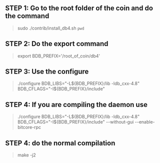 ## STEP 1: Go to the root folder of the coin and do the command

> sudo ./contrib/install_db4.sh `pwd`

## STEP 2: Do the export command
> export BDB_PREFIX='/root_of_coin/db4'

## STEP 3: Use the configure 
> ./configure BDB_LIBS="-L${BDB_PREFIX}/lib -ldb_cxx-4.8" BDB_CFLAGS="-I${BDB_PREFIX}/include"

## STEP 4: If you are compiling the daemon use
> ./configure BDB_LIBS="-L${BDB_PREFIX}/lib -ldb_cxx-4.8" BDB_CFLAGS="-I${BDB_PREFIX}/include" --without-gui --enable-bitcore-rpc

## STEP 4: do the normal compilation
> make -j2
